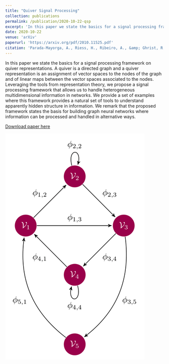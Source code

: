```yaml
---
title: "Quiver Signal Processing"
collection: publications
permalink: /publication/2020-10-22-qsp
excerpt: 'In this paper we state the basics for a signal processing framework on quiver representations. A quiver is a directed graph and a quiver representation is an assignment of vector spaces to the nodes of the graph and of linear maps between the vector spaces associated to the nodes. Leveraging the tools from representation theory, we propose a signal processing framework that allows us to handle heterogeneous multidimensional information in networks. We provide a set of examples where this framework provides a natural set of tools to understand apparently hidden structure in information. We remark that the proposed framework states the basis for building graph neural networks where information can be processed and handled in alternative ways.'
date: 2020-10-22
venue: 'arXiv'
paperurl: 'https://arxiv.org/pdf/2010.11525.pdf'
citation: 'Parada-Mayorga, A., Riess, H., Ribeiro, A., &amp; Ghrist, R. (2020). Quiver Signal Processing (QSP). <i>arXiv preprint</i>.'
---
```

In this paper we state the basics for a signal processing framework on quiver representations. A quiver is a directed graph and a quiver representation is an assignment of vector spaces to the nodes of the graph and of linear maps between the vector spaces associated to the nodes. Leveraging the tools from representation theory, we propose a signal processing framework that allows us to handle heterogeneous multidimensional information in networks. We provide a set of examples where this framework provides a natural set of tools to understand apparently hidden structure in information. We remark that the proposed framework states the basis for building graph neural networks where information can be processed and handled in alternative ways.

[Download paper here](https://arxiv.org/pdf/2010.11525.pdf)

![](\images\quiver-sp.png)
